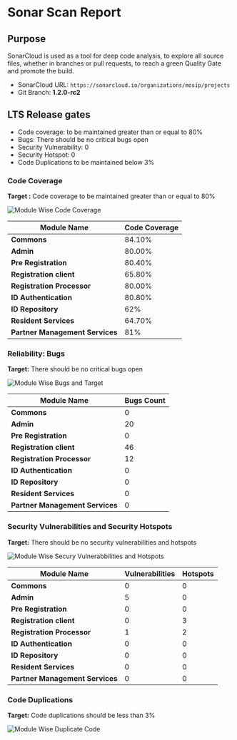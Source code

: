 # Sonar Scan Report

## Purpose

SonarCloud is used as a tool for deep code analysis, to explore all source files, whether in branches or pull requests, to reach a green Quality Gate and promote the build.

* SonarCloud URL: `https://sonarcloud.io/organizations/mosip/projects`
* Git Branch: **1.2.0-rc2**

## LTS Release gates

* Code coverage: to be maintained greater than or equal to 80%
* Bugs: There should be no critical bugs open
* Security Vulnerability: 0
* Security Hotspot: 0
* Code Duplications to be maintained below 3%

### Code Coverage

**Target :** Code coverage to be maintained greater than or equal to 80%

![Module Wise Code Coverage](../../../.gitbook/assets/modulewise_code_coverage.png)

| **Module Name**                 | **Code Coverage** |
| ------------------------------- | ----------------- |
| **Commons**                     | 84.10%            |
| **Admin**                       | 80.00%            |
| **Pre Registration**            | 80.40%            |
| **Registration client**         | 65.80%            |
| **Registration Processor**      | 80.00%            |
| **ID Authentication**           | 80.80%            |
| **ID Repository**               | 62%               |
| **Resident Services**           | 64.70%            |
| **Partner Management Services** | 81%               |

### Reliability: Bugs

**Target:** There should be no critical bugs open

![Module Wise Bugs and Target](../../../.gitbook/assets/modulewise_bugs_and_target.png)

| **Module Name**                 | **Bugs Count** |
| ------------------------------- | -------------- |
| **Commons**                     | 0              |
| **Admin**                       | 20             |
| **Pre Registration**            | 0              |
| **Registration client**         | 46             |
| **Registration Processor**      | 12             |
| **ID Authentication**           | 0              |
| **ID Repository**               | 0              |
| **Resident Services**           | 0              |
| **Partner Management Services** | 0              |

### Security Vulnerabilities and Security Hotspots

**Target:** There should be no security vulnerabilities and hotspots

![Module Wise Secury Vulnerabbilities and Hotspots](../../../.gitbook/assets/modulewise_securiy_vulnerabilities_hotspots.png)

| **Module Name**                 | **Vulnerabilities** | **Hotspots** |
| ------------------------------- | ------------------- | ------------ |
| **Commons**                     | 0                   | 0            |
| **Admin**                       | 5                   | 0            |
| **Pre Registration**            | 0                   | 0            |
| **Registration client**         | 0                   | 3            |
| **Registration Processor**      | 1                   | 2            |
| **ID Authentication**           | 0                   | 0            |
| **ID Repository**               | 0                   | 0            |
| **Resident Services**           | 0                   | 0            |
| **Partner Management Services** | 0                   | 0            |

### Code Duplications

**Target:** Code duplications should be less than 3%

![Module Wise Duplicate Code](../../../.gitbook/assets/modulewise_duplicate_code.png)
